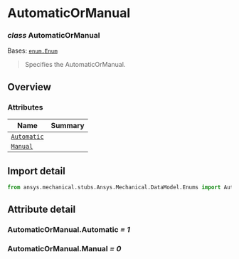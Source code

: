 <a id="automaticormanual"></a>

# AutomaticOrManual

<a id="AutomaticOrManual"></a>

### *class* AutomaticOrManual

Bases: [`enum.Enum`](https://docs.python.org/3/library/enum.html#enum.Enum)

> Specifies the AutomaticOrManual.

> <!-- !! processed by numpydoc !! -->

<a id="overview"></a>

## Overview

### Attributes

| Name | Summary |
|-----------------------------------------------|----|
| [`Automatic`](#AutomaticOrManual.Automatic)   |    |
| [`Manual`](#AutomaticOrManual.Manual)         |    |

<a id="import-detail"></a>

## Import detail

```python
from ansys.mechanical.stubs.Ansys.Mechanical.DataModel.Enums import AutomaticOrManual
```

<a id="attribute-detail"></a>

## Attribute detail

<a id="AutomaticOrManual.Automatic"></a>

### AutomaticOrManual.Automatic *= 1*

<a id="AutomaticOrManual.Manual"></a>

### AutomaticOrManual.Manual *= 0*
